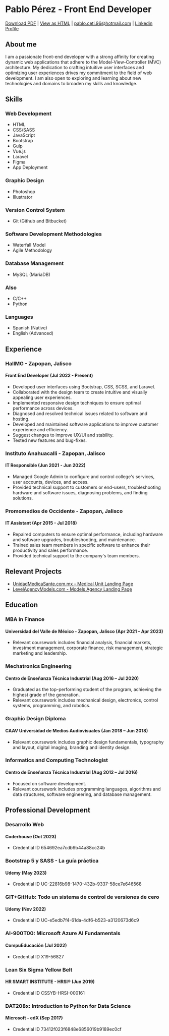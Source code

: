 # Pablo Pérez - Front End Developer

[Download PDF](https://github.com/prz96/MyResume/raw/main/myresume.pdf) | [View as HTML](https://prz96.github.io/MyResume) | [pablo.ceti.96@hotmail.com](mailto:pablo.ceti.96@hotmail.com) | [Linkedin Profile](https://www.linkedin.com/in/pabloprz/)

## About me

I am a passionate front-end developer with a strong affinity for creating dynamic
web applications that adhere to the Model-View-Controller (MVC) architecture.
My dedication to crafting intuitive user interfaces and optimizing user experiences drives my
commitment to the field of web development. I am also open to exploring and learning about new
technologies and domains to broaden my skills and knowledge.

## Skills

### Web Development

- HTML
- CSS/SASS
- JavaScript
- Bootstrap
- Gulp
- Vue.js
- Laravel
- Figma
- App Deployment

### Graphic Design

- Photoshop
- Illustrator

### Version Control System

- Git (Github and Bitbucket)

### Software Development Methodologies

- Waterfall Model
- Agile Methodology

### Database Management

- MySQL (MariaDB)

### Also

- C/C++
- Python

### Languages

- Spanish (Native)
- English (Advanced)

## Experience

### HallMG - Zapopan, Jalisco

#### Front End Developer (Jul 2022 - Present)

- Developed user interfaces using Bootstrap, CSS, SCSS, and Laravel.
- Collaborated with the design team to create intuitive and visually appealing user experiences.
- Implemented responsive design techniques to ensure optimal performance across devices.
- Diagnosed and resolved technical issues related to software and hosting.
- Developed and maintained software applications to improve customer experience and efficiency.
- Suggest changes to improve UX/UI and stability.
- Tested new features and bug-fixes.

### Instituto Anahuacalli - Zapopan, Jalisco

#### IT Responsible (Jun 2021 - Jun 2022)

- Managed Google Admin to configure and control college's services, user accounts, devices, and access.
- Provided technical support to customers or end-users, troubleshooting hardware and software issues, diagnosing problems, and finding solutions.

### Promomedios de Occidente - Zapopan, Jalisco

#### IT Assistant (Apr 2015 - Jul 2018)

- Repaired computers to ensure optimal performance, including hardware and software upgrades, troubleshooting, and maintenance.
- Trained sales team members in specific software to enhance their productivity and sales performance.
- Provided technical support to the company's team members.

## Relevant Projects

- [UnidadMedicaSante.com.mx - Medical Unit Landing Page](https://unidadmedicasante.com.mx)
- [LevelAgencyModels.com - Models Agency Landing Page](https://levelagencymodels.com)

## Education

### MBA in Finance

#### Universidad del Valle de México - Zapopan, Jalisco (Apr 2021 – Apr 2023)

- Relevant coursework includes financial analysis, financial markets, investment management, corporate finance, risk management, strategic marketing and leadership.

### Mechatronics Engineering

#### Centro de Enseñanza Técnica Industrial (Aug 2016 – Jul 2020)

- Graduated as the top-performing student of the program, achieving the highest grade of the generation.
- Relevant coursework includes mechanical design, electronics, control systems, programming, and robotics.

### Graphic Design Diploma

#### CAAV Universidad de Medios Audiovisuales (Jan 2018 – Jun 2018)

- Relevant coursework includes graphic design fundamentals, typography and layout, digital imaging, branding and identity design.

### Informatics and Computing Technologist

#### Centro de Enseñanza Técnica Industrial (Aug 2012 – Jul 2016)

- Focused on software development.
- Relevant coursework includes programming languages, algorithms and data structures, software engineering, and database management.

## Professional Development

### Desarrollo Web

#### Coderhouse (Oct 2023)

- Credential ID 654692ea7cdb9b44a88cc24b

### Bootstrap 5 y SASS - La guía práctica

#### Udemy (May 2023)

- Credential ID UC-22816b98-1470-432b-9337-58ce7e646568

### GIT+GitHub: Todo un sistema de control de versiones de cero

#### Udemy (Nov 2022)

- Credential ID UC-e5edb7f4-61da-4df6-b523-a3120673d6c9

### AI-900T00: Microsoft Azure AI Fundamentals

#### CompuEducación (Jul 2022)

- Credential ID X19-56827

### Lean Six Sigma Yellow Belt

#### HR SMART INSTITUTE - HRSI® (Jun 2019)

- Credential ID CSSYB-HRSI-000161

### DAT208x: Introduction to Python for Data Science

#### Microsoft - edX (Sep 2017)

- Credential ID 73412f023f6848e6856019b9189ec0cf
